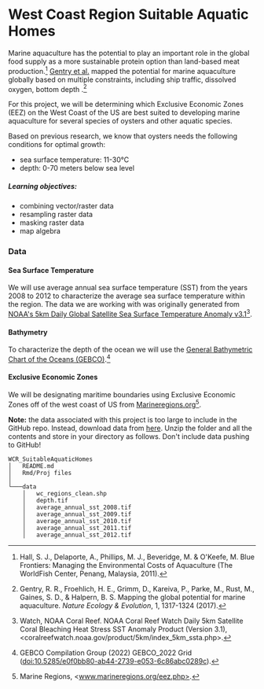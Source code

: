 # West Coast Region Suitable Aquatic Homes

Marine aquaculture has the potential to play an important role in the global food supply as a more sustainable protein option than land-based meat production.[^1] [Gentry et al.](https://www.nature.com/articles/s41559-017-0257-9) mapped the potential for marine aquaculture globally based on multiple constraints, including ship traffic, dissolved oxygen, bottom depth .[^2]

[^1]: Hall, S. J., Delaporte, A., Phillips, M. J., Beveridge, M. & O'Keefe, M. Blue Frontiers: Managing the Environmental Costs of Aquaculture (The WorldFish Center, Penang, Malaysia, 2011).

[^2]: Gentry, R. R., Froehlich, H. E., Grimm, D., Kareiva, P., Parke, M., Rust, M., Gaines, S. D., & Halpern, B. S. Mapping the global potential for marine aquaculture. *Nature Ecology & Evolution*, 1, 1317-1324 (2017).

For this project, we will be determining which Exclusive Economic Zones (EEZ) on the West Coast of the US are best suited to developing marine aquaculture for several species of oysters and other aquatic species.

Based on previous research, we know that oysters needs the following conditions for optimal growth:

-   sea surface temperature: 11-30°C
-   depth: 0-70 meters below sea level

##### Learning objectives:

-   combining vector/raster data
-   resampling raster data
-   masking raster data
-   map algebra

### Data

#### Sea Surface Temperature

We will use average annual sea surface temperature (SST) from the years 2008 to 2012 to characterize the average sea surface temperature within the region. The data we are working with was originally generated from [NOAA's 5km Daily Global Satellite Sea Surface Temperature Anomaly v3.1](https://coralreefwatch.noaa.gov/product/5km/index_5km_ssta.php)[^3].

[^3]: Watch, NOAA Coral Reef. NOAA Coral Reef Watch Daily 5km Satellite Coral Bleaching Heat Stress SST Anomaly Product (Version 3.1), <coralreefwatch.noaa.gov/product/5km/index_5km_ssta.php>.

#### Bathymetry

To characterize the depth of the ocean we will use the [General Bathymetric Chart of the Oceans (GEBCO)](https://www.gebco.net/data_and_products/gridded_bathymetry_data/#area).[^4]

[^4]: GEBCO Compilation Group (2022) GEBCO_2022 Grid (<doi:10.5285/e0f0bb80-ab44-2739-e053-6c86abc0289c>).

#### Exclusive Economic Zones

We will be designating maritime boundaries using Exclusive Economic Zones off of the west coast of US from [Marineregions.org](https://www.marineregions.org/eez.php)[^5].

[^5]: Marine Regions, <www.marineregions.org/eez.php>. 

**Note:** the data associated with this project is too large to include in the GitHub repo. Instead, download data from [here](https://drive.google.com/file/d/1u-iwnPDbe6ZK7wSFVMI-PpCKaRQ3RVmg/view?usp=sharing). Unzip the folder and all the contents and store in your directory as follows. Don't include data pushing to GitHub!

    WCR_SuitableAquaticHomes
    │   README.md
    │   Rmd/Proj files    
    │
    └───data
        │   wc_regions_clean.shp
        │   depth.tif
        │   average_annual_sst_2008.tif
        │   average_annual_sst_2009.tif        
        │   average_annual_sst_2010.tif        
        │   average_annual_sst_2011.tif
        │   average_annual_sst_2012.tif     
   

